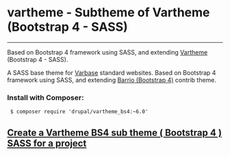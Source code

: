 # vartheme - Subtheme of Vartheme (Bootstrap 4 - SASS)
---

Based on Bootstrap 4 framework using SASS, and extending [Vartheme](https://github.com/Vardot/vartheme_bs4) (Bootstrap 4 - SASS).

A SASS base theme for [Varbase](https://www.drupal.org/project/varbase) standard websites.
 Based on Bootstrap 4 framework using SASS,
  and extending [Barrio (Bootstrap 4)](https://www.drupal.org/project/bootstrap_barrio) contrib theme.

### Install with Composer:
```
 $ composer require 'drupal/vartheme_bs4:~6.0'
```

## [Create a Vartheme BS4 sub theme ( Bootstrap 4 ) SASS for a project](https://github.com/Vardot/vartheme_bs4/tree/8.x-6.x/scripts)

